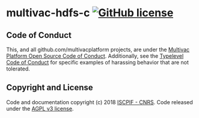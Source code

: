 # multivac-hdfs-c [![GitHub license](https://img.shields.io/badge/license-AGPL%20v3-orange.svg)](https://github.com/multivacplatform/multivac-hdfs-c/blob/master/LICENSE)

## Code of Conduct

This, and all github.com/multivacplatform projects, are under the [Multivac Platform Open Source Code of Conduct](https://github.com/multivacplatform/code-of-conduct/blob/master/code-of-conduct.md). Additionally, see the [Typelevel Code of Conduct](http://typelevel.org/conduct) for specific examples of harassing behavior that are not tolerated.

## Copyright and License

Code and documentation copyright (c) 2018 [ISCPIF - CNRS](http://iscpif.fr). Code released under the [AGPL v3 license](https://github.com/multivacplatform/multivac-hdfs-c/blob/master/LICENSE).
